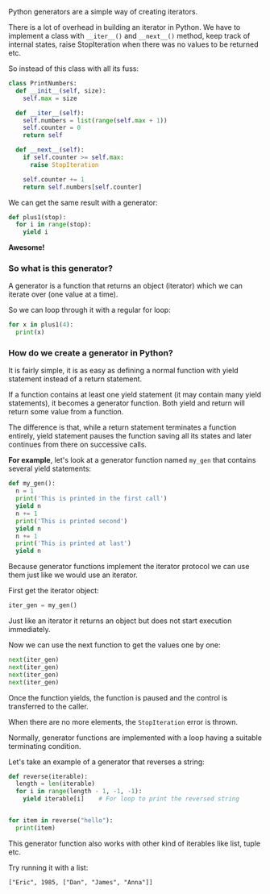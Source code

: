 Python generators are a simple way of creating iterators.


There is a lot of overhead in building an iterator in Python. We have to implement a class with `__iter__()` and `__next__()` method, keep track of internal states, raise StopIteration when there was no values to be returned etc.


So instead of this class with all its fuss:

```python
class PrintNumbers:
  def __init__(self, size):
    self.max = size

  def __iter__(self):
    self.numbers = list(range(self.max + 1))
    self.counter = 0
    return self

  def __next__(self):
    if self.counter >= self.max:
      raise StopIteration

    self.counter += 1
    return self.numbers[self.counter] 
```

We can get the same result with a generator:

```python
def plus1(stop):
  for i in range(stop):
    yield i 
```

**Awesome!**

### So what is this generator?

A generator is a function that returns an object (iterator) which we can iterate over (one value at a time).


So we can loop through it with a regular for loop:
```python
for x in plus1(4):
  print(x) 
```


### How do we create a generator in Python?

It is fairly simple, it is as easy as defining a normal function with yield statement instead of a return statement.


If a function contains at least one yield statement (it may contain many yield statements), it becomes a generator function. Both yield and return will return some value from a function.

The difference is that, while a return statement terminates a function entirely, yield statement pauses the function saving all its states and later continues from there on successive calls.


**For example**, let's look at a generator function named `my_gen` that contains several yield statements:
```python
def my_gen():
  n = 1
  print('This is printed in the first call')
  yield n
  n += 1
  print('This is printed second')
  yield n
  n += 1
  print('This is printed at last')
  yield n 
```
Because generator functions implement the iterator protocol we can use them just like we would use an iterator.


First get the iterator object:
```python
iter_gen = my_gen() 
```

Just like an iterator it returns an object but does not start execution immediately.


Now we can use the next function to get the values one by one:
```python
next(iter_gen)
next(iter_gen)
next(iter_gen)
next(iter_gen)      
```
Once the function yields, the function is paused and the control is transferred to the caller.

When there are no more elements, the `StopIteration` error is thrown.


Normally, generator functions are implemented with a loop having a suitable terminating condition.

Let's take an example of a generator that reverses a string:
```python
def reverse(iterable):
  length = len(iterable)
  for i in range(length - 1, -1, -1):
    yield iterable[i]    # For loop to print the reversed string


for item in reverse("hello"):
  print(item) 
```
This generator function also works with other kind of iterables like list, tuple etc.

Try running it with a list:
```console
["Eric", 1985, ["Dan", "James", "Anna"]] 
```
